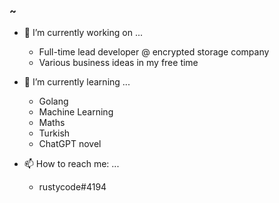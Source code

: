 ### ~

- 🔭 I’m currently working on ...

  * Full-time lead developer @ encrypted storage company
  * Various business ideas in my free time

- 🌱 I’m currently learning ...

  * Golang
  * Machine Learning
  * Maths
  * Turkish
  * ChatGPT novel

- 📫 How to reach me: ...

  * rustycode#4194

<!--
**rptr/rptr** is a ✨ _special_ ✨ repository because its `README.md` (this file) appears on your GitHub profile.

Here are some ideas to get you started:


- 👯 I’m looking to collaborate on ...
- 🤔 I’m looking for help with ...
- 💬 Ask me about ...
- 😄 Pronouns: ...
- ⚡ Fun fact: ...
-->
